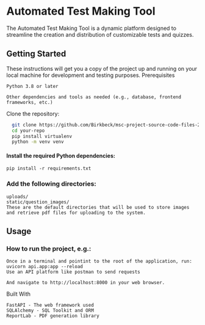 
# Automated Test Making Tool

The Automated Test Making Tool is a dynamic platform designed to streamline the creation and distribution of customizable tests and quizzes.

## Getting Started

These instructions will get you a copy of the project up and running on your local machine for development and testing purposes.
Prerequisites

    Python 3.8 or later
    
    Other dependencies and tools as needed (e.g., database, frontend frameworks, etc.)

Clone the repository:

```bash
  git clone https://github.com/Birkbeck/msc-project-source-code-files-22-23-tariqpathan
  cd your-repo
  pip install virtualenv
  python -m venv venv
```


#### Install the required Python dependencies:
```
pip install -r requirements.txt
```
### Add the following directories:
```
uploads/
static/question_images/
These are the default directories that will be used to store images and retrieve pdf files for uploading to the system.
```

## Usage

### How to run the project, e.g.:
```
Once in a terminal and pointint to the root of the application, run:
uvicorn api.app:app --reload
Use an API platform like postman to send requests

And navigate to http://localhost:8000 in your web browser.
```

Built With

    FastAPI - The web framework used
    SQLAlchemy - SQL Toolkit and ORM
    ReportLab - PDF generation library



